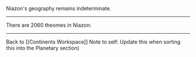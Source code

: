Niazon's geography remains indeterminate.

---
There are 2060 theomes in Niazon:

---
Back to [[Continents Workspace]] Note to self: Update this when sorting this into the Planetary section)